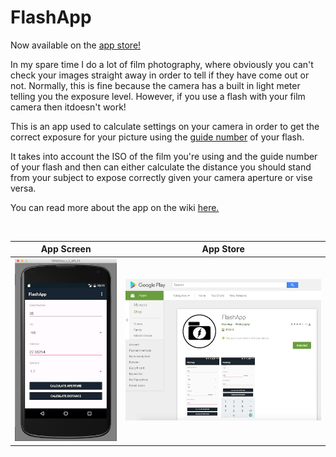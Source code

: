# FlashApp

Now available on the [app store!](https://play.google.com/store/apps/details?id=com.flashapp.jamescollerton.flashapp)

In my spare time I do a lot of film photography, where obviously you can't check your images straight away in order to tell if they have come out or not. Normally, this is fine because the camera has a built in light meter telling you the exposure level. However, if you use a flash with your film camera then itdoesn't work!

This is an app used to calculate settings on your camera in order to get the correct exposure for your picture using the [guide number](https://en.wikipedia.org/wiki/Guide_number) of your flash.

It takes into account the ISO of the film you're using and the guide number of your flash and then can either calculate the distance you should stand from your subject to expose correctly given your camera aperture or vise versa.

You can read more about the app on the wiki [here.]()

<br />

App Screen                 |App Store                 |
:-------------------------:|:-------------------------:|
![alt text](/README_Images/Main_Screen.png  "Main_Screen") | ![alt text](/README_Images/App_Store.png  "App_Store")

